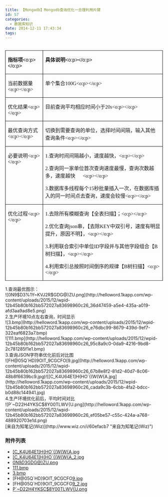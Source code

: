 ```yaml
---
title: 【Mongodb】Mongodb查询优化一合理利用片键
id: 57
categories:
  - 数据库知识
date: 2014-12-11 17:43:34
tags:
---
```


<div>
</div><div>

<table class="MsoTableGrid" border="1" cellspacing="0" cellpadding="0" style="border: none;"><tbody></tbody></table></div><div>

<table class="MsoTableGrid" border="1" cellspacing="0" cellpadding="0" style="border: none;">
 <tbody><tr>
  <td width="151" valign="top" style="width: 90.45pt; border-color: windowtext; border-width: 1pt; padding: 0cm 5.4pt;">
  <!--more-->

**<span style="font-size:12.0pt;font-family:
  宋体;mso-bidi-font-family:宋体;mso-font-kerning:0pt">指标项</span>**<span lang="EN-US" style="font-family: Arial, sans-serif;"><o:p></o:p></span>

  </td>
  <td width="559" valign="top" style="width: 335.65pt; border-top-color: windowtext; border-right-color: windowtext; border-bottom-color: windowtext; border-top-width: 1pt; border-right-width: 1pt; border-bottom-width: 1pt; border-left-style: none; padding: 0cm 5.4pt;">

**<span style="font-size:12.0pt;font-family:
  宋体;mso-bidi-font-family:宋体;mso-font-kerning:0pt">具体说明</span>**<span lang="EN-US" style="font-family: Arial, sans-serif;"><o:p></o:p></span>

  </td>
 </tr>
 <tr>
  <td width="151" valign="top" style="width: 90.45pt; border-right-color: windowtext; border-bottom-color: windowtext; border-left-color: windowtext; border-right-width: 1pt; border-bottom-width: 1pt; border-left-width: 1pt; border-top-style: none; padding: 0cm 5.4pt;">

<span style="font-size:12.0pt;font-family:宋体;
  mso-bidi-font-family:宋体;mso-font-kerning:0pt">当前数据量<span lang="EN-US"><o:p></o:p></span></span>

  </td>
  <td width="559" valign="top" style="width: 335.65pt; border-top-style: none; border-left-style: none; border-bottom-color: windowtext; border-bottom-width: 1pt; border-right-color: windowtext; border-right-width: 1pt; padding: 0cm 5.4pt;">

<span style="font-size:12.0pt;font-family:宋体;
  mso-bidi-font-family:宋体;mso-font-kerning:0pt">单个集合<span lang="EN-US">100G<o:p></o:p></span></span>

  </td>
 </tr>
 <tr>
  <td width="151" valign="top" style="width: 90.45pt; border-right-color: windowtext; border-bottom-color: windowtext; border-left-color: windowtext; border-right-width: 1pt; border-bottom-width: 1pt; border-left-width: 1pt; border-top-style: none; padding: 0cm 5.4pt;">

<span style="font-size:12.0pt;font-family:宋体;
  mso-bidi-font-family:宋体;mso-font-kerning:0pt">优化结果<span lang="EN-US"><o:p></o:p></span></span>

  </td>
  <td width="559" valign="top" style="width: 335.65pt; border-top-style: none; border-left-style: none; border-bottom-color: windowtext; border-bottom-width: 1pt; border-right-color: windowtext; border-right-width: 1pt; padding: 0cm 5.4pt;">

<span style="font-size:12.0pt;font-family:宋体;
  mso-bidi-font-family:宋体;mso-font-kerning:0pt">目前查询平均相应时间小于<span lang="EN-US">20s<o:p></o:p></span></span>

  </td>
 </tr>
 <tr>
  <td width="151" valign="top" style="width: 90.45pt; border-right-color: windowtext; border-bottom-color: windowtext; border-left-color: windowtext; border-right-width: 1pt; border-bottom-width: 1pt; border-left-width: 1pt; border-top-style: none; padding: 0cm 5.4pt;">

<span style="font-size:12.0pt;font-family:宋体;
  mso-bidi-font-family:宋体;mso-font-kerning:0pt">最优查询方式<span lang="EN-US"><o:p></o:p></span></span>

  </td>
  <td width="559" valign="top" style="width: 335.65pt; border-top-style: none; border-left-style: none; border-bottom-color: windowtext; border-bottom-width: 1pt; border-right-color: windowtext; border-right-width: 1pt; padding: 0cm 5.4pt;">

<span style="font-size:12.0pt;font-family:宋体;
  mso-bidi-font-family:宋体;mso-font-kerning:0pt">切换到需要查询的单位，选择时间间隔，输入其他查询条件<span lang="EN-US"><o:p></o:p></span></span>

  </td>
 </tr>
 <tr>
  <td width="151" valign="top" style="width: 90.45pt; border-right-color: windowtext; border-bottom-color: windowtext; border-left-color: windowtext; border-right-width: 1pt; border-bottom-width: 1pt; border-left-width: 1pt; border-top-style: none; padding: 0cm 5.4pt;">

<span style="font-size:12.0pt;font-family:宋体;
  mso-bidi-font-family:宋体;mso-font-kerning:0pt">必要说明<span lang="EN-US"><o:p></o:p></span></span>

  </td>
  <td width="559" valign="top" style="width: 335.65pt; border-top-style: none; border-left-style: none; border-bottom-color: windowtext; border-bottom-width: 1pt; border-right-color: windowtext; border-right-width: 1pt; padding: 0cm 5.4pt;">

<span lang="EN-US" style="font-size:12.0pt;font-family:宋体;mso-bidi-font-family:宋体;
  mso-font-kerning:0pt">1.</span><span style="font-size:12.0pt;font-family:
  宋体;mso-bidi-font-family:宋体;mso-font-kerning:0pt">查询时间间隔越小，速度越快，<span lang="EN-US"><o:p></o:p></span></span>

<span lang="EN-US" style="font-size:12.0pt;font-family:宋体;mso-bidi-font-family:宋体;
  mso-font-kerning:0pt">2.</span><span style="font-size:12.0pt;font-family:
  宋体;mso-bidi-font-family:宋体;mso-font-kerning:0pt">查询同一家单位首次查询速度最慢，查询次数越多，速度越快<span lang="EN-US">&nbsp; &nbsp; &nbsp;&nbsp;<o:p></o:p></span></span>

<span lang="EN-US" style="font-size:12.0pt;
  font-family:宋体;mso-bidi-font-family:宋体;mso-font-kerning:0pt">3.</span><span style="font-size:12.0pt;font-family:宋体;mso-bidi-font-family:宋体;mso-font-kerning:
  0pt">数据库多线程每个<span lang="EN-US">15</span>秒批量插入一次，在数据库插入的同一时间点去查询，速度会较慢<span lang="EN-US"><o:p></o:p></span></span>

  </td>
 </tr>
 <tr>
  <td width="151" valign="top" style="width: 90.45pt; border-right-color: windowtext; border-bottom-color: windowtext; border-left-color: windowtext; border-right-width: 1pt; border-bottom-width: 1pt; border-left-width: 1pt; border-top-style: none; padding: 0cm 5.4pt;">

<span style="font-size:12.0pt;font-family:宋体;
  mso-bidi-font-family:宋体;mso-font-kerning:0pt">优化过程<span lang="EN-US"><o:p></o:p></span></span>

  </td>
  <td width="559" valign="top" style="width: 335.65pt; border-top-style: none; border-left-style: none; border-bottom-color: windowtext; border-bottom-width: 1pt; border-right-color: windowtext; border-right-width: 1pt; padding: 0cm 5.4pt;">

<span lang="EN-US" style="font-size:12.0pt;font-family:宋体;mso-bidi-font-family:宋体;
  mso-font-kerning:0pt">1.</span><span style="font-size:12.0pt;font-family:
  宋体;mso-bidi-font-family:宋体;mso-font-kerning:0pt">去除所有模糊查询【全表扫描】；<span lang="EN-US"><o:p></o:p></span></span>

<span lang="EN-US" style="font-size:12.0pt;font-family:宋体;mso-bidi-font-family:宋体;
  mso-font-kerning:0pt">2.</span><span style="font-size:12.0pt;font-family:
  宋体;mso-bidi-font-family:宋体;mso-font-kerning:0pt">优化查询<span lang="EN-US">json</span>串，【去除<span lang="EN-US">KEY</span>中双引号，速度有明显提升，原因不明】，<span lang="EN-US"><o:p></o:p></span></span>

<span lang="EN-US" style="font-size:12.0pt;font-family:宋体;mso-bidi-font-family:宋体;
  mso-font-kerning:0pt">3.</span><span style="font-size:12.0pt;font-family:
  宋体;mso-bidi-font-family:宋体;mso-font-kerning:0pt">利用联合索引中单位<span lang="EN-US">ID</span>字段并与其他字段组合【<span lang="EN-US">B</span>树扫描】，<span lang="EN-US"><o:p></o:p></span></span>

<span lang="EN-US" style="font-size:12.0pt;
  font-family:宋体;mso-bidi-font-family:宋体;mso-font-kerning:0pt">4.</span><span style="font-size:12.0pt;font-family:宋体;mso-bidi-font-family:宋体;mso-font-kerning:
  0pt">利用索引总按照时间倒序的规律【<span lang="EN-US">B</span>树扫描】<span lang="EN-US"><o:p></o:p></span></span>

  </td>
 </tr>
</tbody></table></div><div>
</div><div>
</div><div>1.查询最优图示：</div><div>
</div><div>![0N9$D3%1Y~KVJ2R$GDG@)ZU.png](http://helloword.1kapp.com/wp-content/uploads/2015/12/wpid-12b45b80b162bb572027a83698960c26_36d47459-a5e4-435a-a019-afd3aa9ad8e5.png)
</div><div>
</div><div>2.生产环境10点左右查询，时间显示</div><div>
</div><div>![3.bmp](http://helloword.1kapp.com/wp-content/uploads/2015/12/wpid-12b45b80b162bb572027a83698960c26_e76dbc99-8679-439d-9ef7-322eaf6823a7.bmp)
</div><div>![111.bmp](http://helloword.1kapp.com/wp-content/uploads/2015/12/wpid-12b45b80b162bb572027a83698960c26_95c8a9c0-0da9-4216-9bd8-2c781285f1e1.bmp)
</div><div>
</div><div>3.查询JSON字符串优化前后对比图</div><div>
</div><div>![FH@05Q`HD)9OIT_9CGCFO[9.jpg](http://helloword.1kapp.com/wp-content/uploads/2015/12/wpid-12b45b80b162bb572027a83698960c26_67b8e8f2-81d2-40d7-8c06-48b8f6639bc9.jpg)![[C_K4U64E1]H{HO`{(W(W{A.jpg](http://helloword.1kapp.com/wp-content/uploads/2015/12/wpid-12b45b80b162bb572027a83698960c26_cada9c3b-6cbb-4fa2-bdcc-b0d88c144941.jpg)</div><div>
</div><div><span style="font-size: 10.5pt; line-height: 1.5;">4.生产环境优化前后，平均时间对比</span></div><div>![P`~D22H4YKSC$8Y00TLWV{U.png](http://helloword.1kapp.com/wp-content/uploads/2015/12/wpid-12b45b80b162bb572027a83698960c26_ef05be57-c55c-424a-a768-488920703e1d.png)
</div><div>
</div><div>
</div>

<div>[来自为知笔记(Wiz)](http://www.wiz.cn/i/60efacb7 "来自为知笔记(Wiz)")</div>

<div>

### 附件列表

*   [[C_K4U64E1]H{HO`{(W(W{A.jpg](http://helloword.1kapp.com/wp-content/uploads/2015/12/wpid-12b45b80b162bb572027a83698960c26_C_K4U64E1HHOWWA.jpg)
*   [[C_K4U64E1]H{HO`{(W(W{A_2.jpg](http://helloword.1kapp.com/wp-content/uploads/2015/12/wpid-12b45b80b162bb572027a83698960c26_C_K4U64E1HHOWWA_2.jpg)
*   [0N9$D3%1Y~KVJ2R$GDG@)ZU.png](http://helloword.1kapp.com/wp-content/uploads/2015/12/wpid-12b45b80b162bb572027a83698960c26_0N9D3%1YKVJ2RGDG@ZU.png)
*   [111.bmp](http://helloword.1kapp.com/wp-content/uploads/2015/12/wpid-12b45b80b162bb572027a83698960c26_111.bmp)
*   [3.bmp](http://helloword.1kapp.com/wp-content/uploads/2015/12/wpid-12b45b80b162bb572027a83698960c26_3.bmp)
*   [FH@05Q`HD)9OIT_9CGCFO[9.jpg](http://helloword.1kapp.com/wp-content/uploads/2015/12/wpid-12b45b80b162bb572027a83698960c26_FH@05QHD9OIT_9CGCFO9.jpg)
*   [FH@05Q`HD)9OIT_9CGCFO[9_2.jpg](http://helloword.1kapp.com/wp-content/uploads/2015/12/wpid-12b45b80b162bb572027a83698960c26_FH@05QHD9OIT_9CGCFO9_2.jpg)
*   [P`~D22H4YKSC$8Y00TLWV{U.png](http://helloword.1kapp.com/wp-content/uploads/2015/12/wpid-12b45b80b162bb572027a83698960c26_PD22H4YKSC8Y00TLWVU.png)</div>

&nbsp;